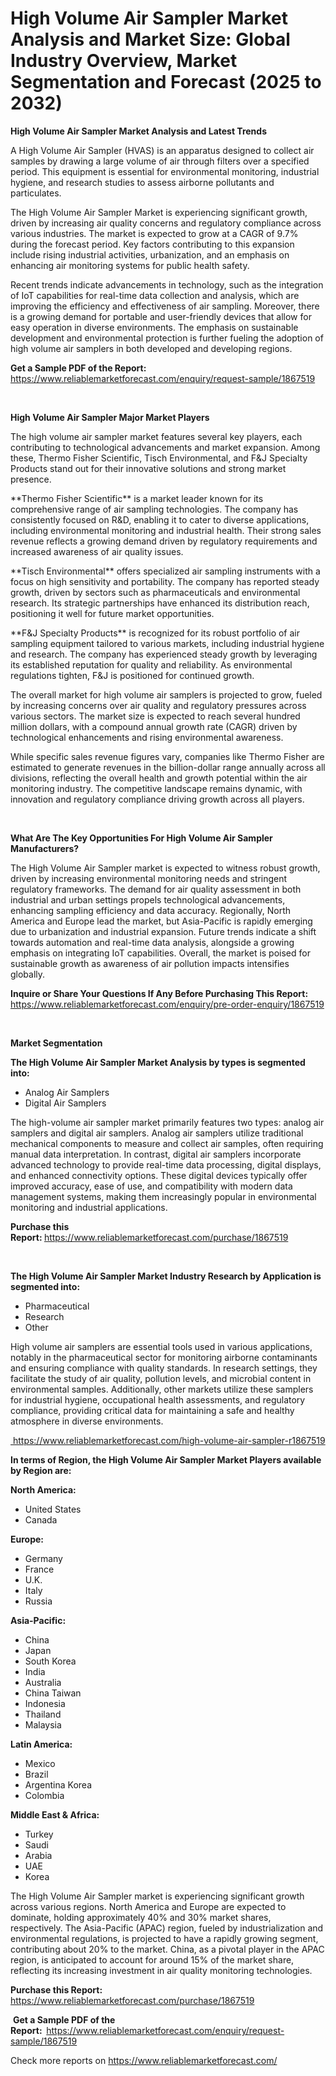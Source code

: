 <p><h1>High Volume Air Sampler Market Analysis and Market Size: Global Industry Overview, Market Segmentation and Forecast (2025 to 2032)</h1></p><p><strong>High Volume Air Sampler Market Analysis and Latest Trends</strong></p>
<p><p>A High Volume Air Sampler (HVAS) is an apparatus designed to collect air samples by drawing a large volume of air through filters over a specified period. This equipment is essential for environmental monitoring, industrial hygiene, and research studies to assess airborne pollutants and particulates.</p><p>The High Volume Air Sampler Market is experiencing significant growth, driven by increasing air quality concerns and regulatory compliance across various industries. The market is expected to grow at a CAGR of 9.7% during the forecast period. Key factors contributing to this expansion include rising industrial activities, urbanization, and an emphasis on enhancing air monitoring systems for public health safety.</p><p>Recent trends indicate advancements in technology, such as the integration of IoT capabilities for real-time data collection and analysis, which are improving the efficiency and effectiveness of air sampling. Moreover, there is a growing demand for portable and user-friendly devices that allow for easy operation in diverse environments. The emphasis on sustainable development and environmental protection is further fueling the adoption of high volume air samplers in both developed and developing regions.</p></p>
<p><strong>Get a Sample PDF of the Report:&nbsp;</strong> <a href="https://www.reliablemarketforecast.com/enquiry/request-sample/1867519?utm_campaign=1080&utm_medium=2&utm_source=Github&utm_content=ia&utm_term=30012025&utm_id=high-volume-air-sampler">https://www.reliablemarketforecast.com/enquiry/request-sample/1867519</a></p>
<p>&nbsp;</p>
<p><strong>High Volume Air Sampler Major Market Players</strong></p>
<p><p>The high volume air sampler market features several key players, each contributing to technological advancements and market expansion. Among these, Thermo Fisher Scientific, Tisch Environmental, and F&J Specialty Products stand out for their innovative solutions and strong market presence.</p><p>**Thermo Fisher Scientific** is a market leader known for its comprehensive range of air sampling technologies. The company has consistently focused on R&D, enabling it to cater to diverse applications, including environmental monitoring and industrial health. Their strong sales revenue reflects a growing demand driven by regulatory requirements and increased awareness of air quality issues. </p><p>**Tisch Environmental** offers specialized air sampling instruments with a focus on high sensitivity and portability. The company has reported steady growth, driven by sectors such as pharmaceuticals and environmental research. Its strategic partnerships have enhanced its distribution reach, positioning it well for future market opportunities.</p><p>**F&J Specialty Products** is recognized for its robust portfolio of air sampling equipment tailored to various markets, including industrial hygiene and research. The company has experienced steady growth by leveraging its established reputation for quality and reliability. As environmental regulations tighten, F&J is positioned for continued growth.</p><p>The overall market for high volume air samplers is projected to grow, fueled by increasing concerns over air quality and regulatory pressures across various sectors. The market size is expected to reach several hundred million dollars, with a compound annual growth rate (CAGR) driven by technological enhancements and rising environmental awareness.</p><p>While specific sales revenue figures vary, companies like Thermo Fisher are estimated to generate revenues in the billion-dollar range annually across all divisions, reflecting the overall health and growth potential within the air monitoring industry. The competitive landscape remains dynamic, with innovation and regulatory compliance driving growth across all players.</p></p>
<p>&nbsp;</p>
<p><strong>What Are The Key Opportunities For High Volume Air Sampler Manufacturers?</strong></p>
<p><p>The High Volume Air Sampler market is expected to witness robust growth, driven by increasing environmental monitoring needs and stringent regulatory frameworks. The demand for air quality assessment in both industrial and urban settings propels technological advancements, enhancing sampling efficiency and data accuracy. Regionally, North America and Europe lead the market, but Asia-Pacific is rapidly emerging due to urbanization and industrial expansion. Future trends indicate a shift towards automation and real-time data analysis, alongside a growing emphasis on integrating IoT capabilities. Overall, the market is poised for sustainable growth as awareness of air pollution impacts intensifies globally.</p></p>
<p><strong>Inquire or Share Your Questions If Any Before Purchasing This Report:</strong> <a href="https://www.reliablemarketforecast.com/enquiry/pre-order-enquiry/1867519?utm_campaign=1080&utm_medium=2&utm_source=Github&utm_content=ia&utm_term=30012025&utm_id=high-volume-air-sampler">https://www.reliablemarketforecast.com/enquiry/pre-order-enquiry/1867519</a></p>
<p>&nbsp;</p>
<p><strong>Market Segmentation</strong></p>
<p><strong>The High Volume Air Sampler Market Analysis by types is segmented into:</strong></p>
<p><ul><li>Analog Air Samplers</li><li>Digital Air Samplers</li></ul></p>
<p><p>The high-volume air sampler market primarily features two types: analog air samplers and digital air samplers. Analog air samplers utilize traditional mechanical components to measure and collect air samples, often requiring manual data interpretation. In contrast, digital air samplers incorporate advanced technology to provide real-time data processing, digital displays, and enhanced connectivity options. These digital devices typically offer improved accuracy, ease of use, and compatibility with modern data management systems, making them increasingly popular in environmental monitoring and industrial applications.</p></p>
<p><strong>Purchase this Report:&nbsp;</strong><a href="https://www.reliablemarketforecast.com/purchase/1867519?utm_campaign=1080&utm_medium=2&utm_source=Github&utm_content=ia&utm_term=30012025&utm_id=high-volume-air-sampler">https://www.reliablemarketforecast.com/purchase/1867519</a></p>
<p>&nbsp;</p>
<p><strong>The High Volume Air Sampler Market Industry Research by Application is segmented into:</strong></p>
<p><ul><li>Pharmaceutical</li><li>Research</li><li>Other</li></ul></p>
<p><p>High volume air samplers are essential tools used in various applications, notably in the pharmaceutical sector for monitoring airborne contaminants and ensuring compliance with quality standards. In research settings, they facilitate the study of air quality, pollution levels, and microbial content in environmental samples. Additionally, other markets utilize these samplers for industrial hygiene, occupational health assessments, and regulatory compliance, providing critical data for maintaining a safe and healthy atmosphere in diverse environments.</p></p>
<p><a href="https://www.reliablemarketforecast.com/high-volume-air-sampler-r1867519?utm_campaign=1080&utm_medium=2&utm_source=Github&utm_content=ia&utm_term=30012025&utm_id=high-volume-air-sampler">&nbsp;https://www.reliablemarketforecast.com/high-volume-air-sampler-r1867519</a></p>
<p><strong>In terms of Region, the High Volume Air Sampler Market Players available by Region are:</strong></p>
<p>
    <p> <strong> North America: </strong>
        <ul>
            <li>United States</li>
            <li>Canada</li>
        </ul>
        </p> 
    <p> <strong> Europe: </strong>
        <ul>
            <li>Germany</li>
            <li>France</li>
            <li>U.K.</li>
            <li>Italy</li>
            <li>Russia</li>
        </ul>
        </p> 
    <p> <strong> Asia-Pacific: </strong>
        <ul>
            <li>China</li>
            <li>Japan</li>
            <li>South Korea</li>
            <li>India</li>
            <li>Australia</li>
            <li>China Taiwan</li>
            <li>Indonesia</li>
            <li>Thailand</li>
            <li>Malaysia</li>
        </ul>
        </p> 
    <p> <strong> Latin America: </strong>
        <ul>
            <li>Mexico</li>
            <li>Brazil</li>
            <li>Argentina Korea</li>
            <li>Colombia</li>
        </ul>
        </p> 
    <p> <strong> Middle East & Africa: </strong>
        <ul>
            <li>Turkey</li>
            <li>Saudi</li>
            <li>Arabia</li>
            <li>UAE</li>
            <li>Korea</li>
        </ul>
    </p>
    </p>
<p><p>The High Volume Air Sampler market is experiencing significant growth across various regions. North America and Europe are expected to dominate, holding approximately 40% and 30% market shares, respectively. The Asia-Pacific (APAC) region, fueled by industrialization and environmental regulations, is projected to have a rapidly growing segment, contributing about 20% to the market. China, as a pivotal player in the APAC region, is anticipated to account for around 15% of the market share, reflecting its increasing investment in air quality monitoring technologies.</p></p>
<p><strong>Purchase this Report: </strong><a href="https://www.reliablemarketforecast.com/purchase/1867519?utm_campaign=1080&utm_medium=2&utm_source=Github&utm_content=ia&utm_term=30012025&utm_id=high-volume-air-sampler">https://www.reliablemarketforecast.com/purchase/1867519</a></p>
<p>&nbsp;<strong>Get a Sample PDF of the Report:&nbsp;&nbsp;</strong><a href="https://www.reliablemarketforecast.com/enquiry/request-sample/1867519?utm_campaign=1080&utm_medium=2&utm_source=Github&utm_content=ia&utm_term=30012025&utm_id=high-volume-air-sampler">https://www.reliablemarketforecast.com/enquiry/request-sample/1867519</a></p>
<p><strong></strong></p>
<p>Check more reports on <a href="https://www.reliablemarketforecast.com/?utm_campaign=1080&utm_medium=2&utm_source=Github&utm_content=ia&utm_term=30012025&utm_id=high-volume-air-sampler">https://www.reliablemarketforecast.com/</a></p>